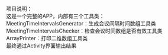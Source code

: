 项目说明：<br>
这是一个完整的APP，内部有三个工具类：<br>
MeetingTimeIntervalsGenerator：生成会议间隔时间数组工具类<br>
MeetingTimeIntervalsChecker：检查会议时间数组是否有效工具类<br>
ArrayPrinter：打印二维数组工具类<br>
最终通过Activity界面输出结果<br>
